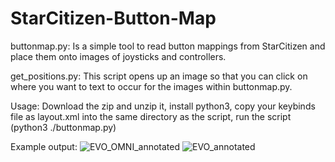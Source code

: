 # StarCitizen-Button-Map

buttonmap.py: Is a simple tool to read button mappings from StarCitizen and place them onto images of joysticks and controllers.

get_positions.py: This script opens up an image so that you can click on where you want to text to occur for the images within buttonmap.py. 

Usage: Download the zip and unzip it, install python3, copy your keybinds file as layout.xml into the same directory as the script, run the script (python3 ./buttonmap.py)

Example output:
![EVO_OMNI_annotated](https://github.com/user-attachments/assets/49401474-4d1c-4714-9d2f-0735c34578ad)
![EVO_annotated](https://github.com/user-attachments/assets/7e58640c-f23b-49ab-9c62-31d334cf5f2a)

